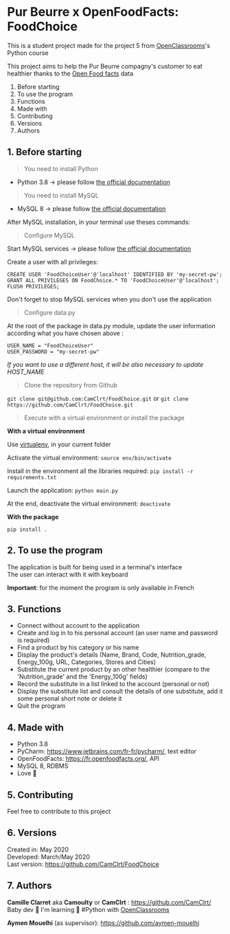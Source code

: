 Pur Beurre x OpenFoodFacts: FoodChoice
=================

This is a student project made for the project 5 from [OpenClassrooms](https://openclassrooms.com/ )'s Python course

This project aims to help the Pur Beurre compagny's customer to eat healthier thanks to the [Open Food facts](https://world.openfoodfacts.org/) data

1. Before starting
2. To use the program
3. Functions
4. Made with
5. Contributing
6. Versions
7. Authors

## 1. Before starting

> You need to install Python

* Python 3.8  -> please follow [the official documentation](https://www.python.org/downloads/release/python-380/)

> You need to install MySQL

* MySQL 8 -> please follow [the official documentation](https://dev.mysql.com/doc/mysql-installation-excerpt/8.0/en/)

After MySQL installation, in your terminal use theses commands:

> Configure MySQL

Start MySQL services -> please follow [the official documentation](https://dev.mysql.com/doc/mysql-getting-started/en/#mysql-getting-started-connecting)

Create a user with all privileges:

`CREATE USER 'FoodChoiceUser'@'localhost' IDENTIFIED BY 'my-secret-pw';`  
`GRANT ALL PRIVILEGES ON FoodChoice.* TO 'FoodChoiceUser'@'localhost';`  
`FLUSH PRIVILEGES;` 

Don't forget to stop MySQL services when you don't use the application

> Configure data.py

At the root of the package in data.py module, update the user information according what you have chosen above :

`USER_NAME = "FoodChoiceUser"`  
`USER_PASSWORD = "my-secret-pw"`

*If you want to use a different host, it will be also necessary to update HOST_NAME*

> Clone the repository from Github

`git clone git@github.com:CamClrt/FoodChoice.git` or `git clone https://github.com/CamClrt/FoodChoice.git`


> Execute with a virtual environment or install the package

**With a virtual environment**

Use [virtualenv](https://pypi.org/project/virtualenv/), in your current folder

Activate the virtual environment:
`source env/bin/activate`  

Install in the environment all the libraries required:
`pip install -r requirements.txt`  

Launch the application:
`python main.py`  

At the end, deactivate the virtual environment:
`deactivate`  

**With the package**

`pip install .`

## 2. To use the program

The application is built for being used in a terminal's interface  
The user can interact with it with keyboard

**Important**: for the moment the program is only available in French

## 3. Functions

* Connect without account to the application
* Create and log in to his personal account (an user name and password is required)
* Find a product by his category or his name
* Display the product's details (Name, Brand, Code, Nutrition_grade, Energy_100g, URL, Categories, Stores and Cities)
* Substitute the current product by an other healthier (compare to the 'Nutrition_grade' and the 'Energy_100g' fields)
* Record the substitute in a list linked to the account (personal or not)
* Display the substitute list and consult the details of one substitute, add it some personal short note or delete it
* Quit the program

## 4. Made with

* Python 3.8
* PyCharm: https://www.jetbrains.com/fr-fr/pycharm/, text editor
* OpenFoodFacts: https://fr.openfoodfacts.org/, API
* MySQL 8, RDBMS
* Love 💙

## 5. Contributing

Feel free to contribute to this project

## 6. Versions

Created in:   May 2020  
Developed:  March/May 2020  
Last version: https://github.com/CamClrt/FoodChoice

## 7. Authors

**Camille Clarret** aka **Camoulty** or **CamClrt** : https://github.com/CamClrt/  
Baby dev 🐣 I'm learning 🐍 #Python with [OpenClassrooms](https://openclassrooms.com/ )

**Aymen Mouelhi** (as supervisor): https://github.com/aymen-mouelhi
